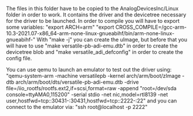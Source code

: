 The files in this folder have to be copied to the AnalogDevicesInc/Linux folder in order to work.
It contains the driver and the devicetree necessary for the driver to be launched.
In order to compile you will have to export some variables:
    "export ARCH=arm"
    "export CROSS_COMPILE=<path-to-compiler>/gcc-arm-10.3-2021.07-x86_64-arm-none-linux-gnueabihf/bin/arm-none-linux-gnueabihf-"
With "make -j<number-of-threads>" you can create the uImage, but before that 
you will have to use "make versatile-pb-adi-emu.dtb" in order to create the devicetree blob and "make versatile_adi_defconfig"
in order to create the config file.

You can use qemu to launch an emulator to test out the driver using:
    "qemu-system-arm  -machine versatilepb  -kernel arch/arm/boot/zImage  -dtb arch/arm/boot/dts/versatile-pb-adi-emu.dtb  -drive file=<path-to-rootfs>/iio_rootfs/rootfs.ext2,if=scsi,format=raw  -append "root=/dev/sda console=ttyAMA0,115200"  -serial stdio -net nic,model=rtl8139 -net user,hostfwd=tcp::30431-:30431,hostfwd=tcp::2222-:22"
and you can connect to the emulator via:
    "ssh root@localhost -p 2222"
